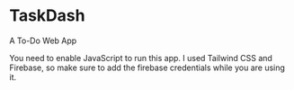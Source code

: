 # TaskDash
A To-Do Web App

You need to enable JavaScript to run this app.
I used Tailwind CSS and Firebase, so make sure to add the firebase credentials while you are using it.
